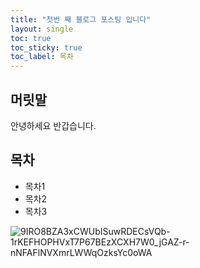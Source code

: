 ```yaml
---
title: "첫번 째 블로그 포스팅 입니다"
layout: single
toc: true
toc_sticky: true
toc_label: 목차
---
```


## 머릿말

안녕하세요 반갑습니다.

## 목차

- 목차1
- 목차2
- 목차3



![9IRO8BZA3xCWUbISuwRDECsVQb-1rKEFHOPHVxT7P67BEzXCXH7W0_jGAZ-r-nNFAFlNVXmrLWWqOzksYc0oWA](/Users/dodi/Desktop/projects/teddynote-github-blog/teddynote.github.io/images/2023-09-26-first/9IRO8BZA3xCWUbISuwRDECsVQb-1rKEFHOPHVxT7P67BEzXCXH7W0_jGAZ-r-nNFAFlNVXmrLWWqOzksYc0oWA.webp)

